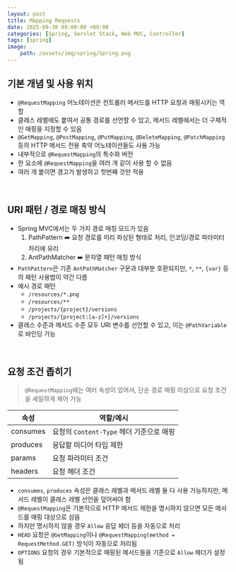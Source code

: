 ```yaml
---
layout: post
title: Mapping Requests
date: 2025-09-30 09:00:00 +09:00
categories: [Spring, Servlet Stack, Web MVC, Controller]
tags: [spring]
image:
    path: /assets/img/spring/Spring.png
---
```


## 기본 개념 및 사용 위치

- `@RequestMapping` 어노테이션은 컨트롤러 메서드를 HTTP 요청과 매핑시키는 역할
- 클래스 레벨에도 붙여서 공통 경로를 선언할 수 있고, 메서드 레벨에서는 더 구체적인 매핑을 지정할 수 있음
- `@GetMapping`, `@PostMapping`, `@PutMapping`, `@DeleteMapping`, `@PatchMapping` 등의 HTTP 메서드 전용 축약 어노테이션들도 사용 가능
- 내부적으로 `@RequestMapping`의 특수화 버전
- 한 요소에 `@RequestMapping`을 여러 개 같이 사용 할 수 없음
- 여러 개 붙이면 경고가 발생하고 첫번째 것만 적용

<br>

## URI 패턴 / 경로 매칭 방식

- Spring MVC에서는 두 가지 경로 매칭 모드가 있음
    1. PathPattern ➡️ 요청 경로를 미리 파싱된 형태로 처리, 인코딩/경로 파라미터 처리에 유리
    2. AntPathMatcher ➡️ 문자열 패턴 매칭 방식
- `PathPattern`은 기존 `AntPathMatcher` 구문과 대부분 호환되지만, `*`, `**`, `{var}` 등의 패턴 사용법이 약간 다름
- 예시 경로 패턴
  - `/resources/*.png`
  - `/resources/**`
  - `/projects/{project}/versions`
  - `/projects/{project:[a-z]+}/versions`
- 클래스 수준과 메서드 수준 모두 URI 변수를 선언할 수 있고, 이는 `@PathVariable`로 바인딩 가능

<br>

## 요청 조건 좁히기

> `@RequestMapping`에는 여러 속성이 있어서, 단순 경로 매핑 이상으로 요청 조건을 세밀하게 제어 가능

| 속성 | 역할/예시 |
|-|-|
| consumes | 요청의 `Content-Type` 헤더 기준으로 매핑 |
| produces | 응답할 미디어 타입 제한 |
| params | 요청 파라미터 조건 |
|  headers | 요청 헤더 조건 |

- `consumes`, `produces` 속성은 클래스 레벨과 메서드 레벨 둘 다 사용 가능하지만, 메서드 레벨이 클래스 레벨 선언을 덮어써야 함
- `@RequestMapping`은 기본적으로 HTTP 메서드 제한을 명시하지 않으면 모든 메서드를 매핑 대상으로 삼음
- 하지만 명시하지 않을 경우 `Allow` 응답 헤더 등을 자동으로 처리
- `HEAD` 요청은 `@GetMapping`이나 `@RequestMapping(method = RequestMethod.GET)` 방식이 자동으로 처리됨
- `OPTIONS` 요청의 경우 기본적으로 매핑된 메서드들을 기준으로 `Allow` 헤더가 설정됨

<br>

